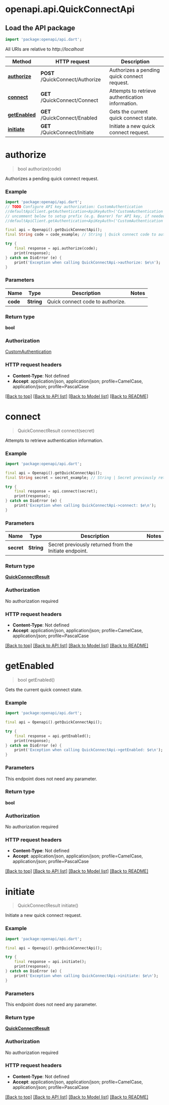 # openapi.api.QuickConnectApi

## Load the API package
```dart
import 'package:openapi/api.dart';
```

All URIs are relative to *http://localhost*

Method | HTTP request | Description
------------- | ------------- | -------------
[**authorize**](QuickConnectApi.md#authorize) | **POST** /QuickConnect/Authorize | Authorizes a pending quick connect request.
[**connect**](QuickConnectApi.md#connect) | **GET** /QuickConnect/Connect | Attempts to retrieve authentication information.
[**getEnabled**](QuickConnectApi.md#getenabled) | **GET** /QuickConnect/Enabled | Gets the current quick connect state.
[**initiate**](QuickConnectApi.md#initiate) | **GET** /QuickConnect/Initiate | Initiate a new quick connect request.


# **authorize**
> bool authorize(code)

Authorizes a pending quick connect request.

### Example
```dart
import 'package:openapi/api.dart';
// TODO Configure API key authorization: CustomAuthentication
//defaultApiClient.getAuthentication<ApiKeyAuth>('CustomAuthentication').apiKey = 'YOUR_API_KEY';
// uncomment below to setup prefix (e.g. Bearer) for API key, if needed
//defaultApiClient.getAuthentication<ApiKeyAuth>('CustomAuthentication').apiKeyPrefix = 'Bearer';

final api = Openapi().getQuickConnectApi();
final String code = code_example; // String | Quick connect code to authorize.

try {
    final response = api.authorize(code);
    print(response);
} catch on DioError (e) {
    print('Exception when calling QuickConnectApi->authorize: $e\n');
}
```

### Parameters

Name | Type | Description  | Notes
------------- | ------------- | ------------- | -------------
 **code** | **String**| Quick connect code to authorize. | 

### Return type

**bool**

### Authorization

[CustomAuthentication](../README.md#CustomAuthentication)

### HTTP request headers

 - **Content-Type**: Not defined
 - **Accept**: application/json, application/json; profile=CamelCase, application/json; profile=PascalCase

[[Back to top]](#) [[Back to API list]](../README.md#documentation-for-api-endpoints) [[Back to Model list]](../README.md#documentation-for-models) [[Back to README]](../README.md)

# **connect**
> QuickConnectResult connect(secret)

Attempts to retrieve authentication information.

### Example
```dart
import 'package:openapi/api.dart';

final api = Openapi().getQuickConnectApi();
final String secret = secret_example; // String | Secret previously returned from the Initiate endpoint.

try {
    final response = api.connect(secret);
    print(response);
} catch on DioError (e) {
    print('Exception when calling QuickConnectApi->connect: $e\n');
}
```

### Parameters

Name | Type | Description  | Notes
------------- | ------------- | ------------- | -------------
 **secret** | **String**| Secret previously returned from the Initiate endpoint. | 

### Return type

[**QuickConnectResult**](QuickConnectResult.md)

### Authorization

No authorization required

### HTTP request headers

 - **Content-Type**: Not defined
 - **Accept**: application/json, application/json; profile=CamelCase, application/json; profile=PascalCase

[[Back to top]](#) [[Back to API list]](../README.md#documentation-for-api-endpoints) [[Back to Model list]](../README.md#documentation-for-models) [[Back to README]](../README.md)

# **getEnabled**
> bool getEnabled()

Gets the current quick connect state.

### Example
```dart
import 'package:openapi/api.dart';

final api = Openapi().getQuickConnectApi();

try {
    final response = api.getEnabled();
    print(response);
} catch on DioError (e) {
    print('Exception when calling QuickConnectApi->getEnabled: $e\n');
}
```

### Parameters
This endpoint does not need any parameter.

### Return type

**bool**

### Authorization

No authorization required

### HTTP request headers

 - **Content-Type**: Not defined
 - **Accept**: application/json, application/json; profile=CamelCase, application/json; profile=PascalCase

[[Back to top]](#) [[Back to API list]](../README.md#documentation-for-api-endpoints) [[Back to Model list]](../README.md#documentation-for-models) [[Back to README]](../README.md)

# **initiate**
> QuickConnectResult initiate()

Initiate a new quick connect request.

### Example
```dart
import 'package:openapi/api.dart';

final api = Openapi().getQuickConnectApi();

try {
    final response = api.initiate();
    print(response);
} catch on DioError (e) {
    print('Exception when calling QuickConnectApi->initiate: $e\n');
}
```

### Parameters
This endpoint does not need any parameter.

### Return type

[**QuickConnectResult**](QuickConnectResult.md)

### Authorization

No authorization required

### HTTP request headers

 - **Content-Type**: Not defined
 - **Accept**: application/json, application/json; profile=CamelCase, application/json; profile=PascalCase

[[Back to top]](#) [[Back to API list]](../README.md#documentation-for-api-endpoints) [[Back to Model list]](../README.md#documentation-for-models) [[Back to README]](../README.md)


